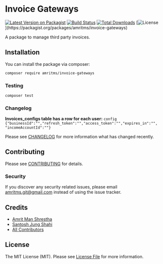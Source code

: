 # Invoice Gateways

[![Latest Version on Packagist](https://img.shields.io/packagist/v/amritms/invoice-gateways.svg?style=flat-square)](https://packagist.org/packages/amritms/invoice-gateways)
[![Build Status](https://img.shields.io/travis/amritms/invoice-gateways/master.svg?style=flat-square)](https://travis-ci.org/amritms/invoice-gateways)
[![Total Downloads](https://img.shields.io/packagist/dt/amritms/invoice-gateways.svg?style=flat-square)](https://packagist.org/packages/amritms/invoice-gateways)
[![License](https://img.shields.io/packagist/l/amritms/invoice-gateways")](https://packagist.org/packages/amritms/invoice-gateways)

A package to manage third party invoices.

## Installation

You can install the package via composer:

```bash
composer require amritms/invoice-gateways
```

### Testing

```bash
composer test
```

### Changelog

**Invoices_configs table has a row for each user:**
`config {"businessId":"","refresh_token":"","access_token":"","expires_in":"","incomeAccountId":""}`

Please see [CHANGELOG](CHANGELOG.md) for more information what has changed recently.

## Contributing

Please see [CONTRIBUTING](CONTRIBUTING.md) for details.

### Security

If you discover any security related issues, please email amritms.git@gmail.com instead of using the issue tracker.

## Credits

-   [Amrit Man Shrestha](https://github.com/amritms)
-   [Santosh Jung Shahi](https://github.com/beingjungshahi)
-   [All Contributors](https://github.com/amritms/invoice-gateways/graphs/contributors)

## License

The MIT License (MIT). Please see [License File](LICENSE.md) for more information.

